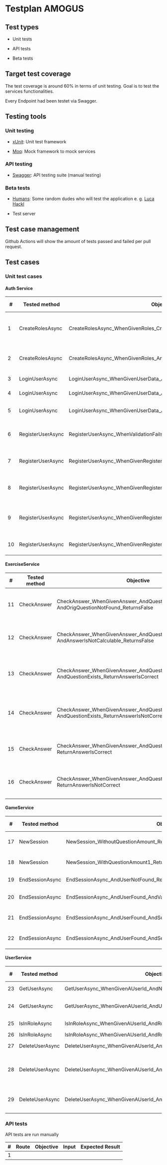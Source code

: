 # Testplan AMOGUS



## Test types

- Unit tests

- API tests

- Beta tests



## Target test coverage

The test coverage is around 60% in terms of unit testing. Goal is to test the services functionalities.

Every Endpoint had been testet via Swagger.



## Testing tools

### Unit testing

- [xUnit](https://github.com/xunit/xunit): Unit test framework

- [Moq](https://github.com/moq/moq4): Mock framework to mock services

### API testing

- [Swagger](https://swagger.io/): API testing suite (manual testing)

### Beta tests

- [Humans](https://en.wikipedia.org/wiki/Human): Some random dudes who will test the application e. g. [Luca Hackl](https://luca.hackl.digital/)

- Test server



## Test case management

Github Actions will show the amount of tests passed and failed per pull request.



## Test cases

### Unit test cases

#### Auth Service

| #   | Tested method | Objective | Input | Expected Result |
| --- | ------------- | --------- | ----- | --------------- |
| 1   | CreateRolesAsync | CreateRolesAsync_WhenGivenRoles_CreatesThem | UserRoles class | All Roles correctly created in the RoleManager |
| 2   | CreateRolesAsync | CreateRolesAsync_WhenGivenRoles_AndRoleAlreadyExists_DoesNotCreateIt | UserRoles class | No roles created in the RoleManager |
| 3   | LoginUserAsync | LoginUserAsync_WhenGivenUserData_AndEmailWrong_Exception | Wrong email | Faulted result |
| 4   | LoginUserAsync | LoginUserAsync_WhenGivenUserData_AndPasswordWrong_Exception | Wrong password | Faulted result |
| 5   | LoginUserAsync | LoginUserAsync_WhenGivenUserData_AndAllCorrect_LoginUser | Correct user data | Successful result and Auth Token |
| 6   | RegisterUserAsync | RegisterUserAsync_WhenValidationFails_Exception | user data with failed validation | Faulted result |
| 7   | RegisterUserAsync | RegisterUserAsync_WhenGivenRegisterModel_AndUserAlreadyExists_Exception | user data that already exists | Faulted result |
| 8   | RegisterUserAsync | RegisterUserAsync_WhenGivenRegisterModel_AndFailedToCreate_Exception | valid data but cant create user | Faulted result |
| 9   | RegisterUserAsync |  RegisterUserAsync_WhenGivenRegisterModel_AndRoleDoesNotExist_Exception | valid user data but non existent role | Faulted result |
| 10   | RegisterUserAsync |  RegisterUserAsync_WhenGivenRegisterModel_AndEverythingIsFine_LoginUser | valid user data and valid role | Successful result and Auth Token |

#### ExerciseService

| #   | Tested method | Objective | Input | Expected Result |
| --- | ------------- | --------- | ----- | --------------- |
| 11   | CheckAnswer | CheckAnswer_WhenGivenAnswer_AndQuestionIsNotRandomMental_<br>AndOrigQuestionNotFound_ReturnsFalse | Non random question, that does not exist | false |
| 12   | CheckAnswer | CheckAnswer_WhenGivenAnswer_AndQuestionIsRandomMental_<br>AndAnswerIsNotCalculable_ReturnsFalse | random question that cannot be calculated | false |
| 13   | CheckAnswer | CheckAnswer_WhenGivenAnswer_AndQuestionIsNotRandomMental_<br>AndQuestionExists_ReturnAnswerIsCorrect | non random question with correct answer | true |
| 14   | CheckAnswer | CheckAnswer_WhenGivenAnswer_AndQuestionIsNotRandomMental_<br>AndQuestionExists_ReturnAnswerIsNotCorrect | non random question with incorrect answer | false |
| 15   | CheckAnswer | CheckAnswer_WhenGivenAnswer_AndQuestionIsRandomMental_<br>ReturnAnswerIsCorrect | random question with correct answer | true |
| 16   | CheckAnswer | CheckAnswer_WhenGivenAnswer_AndQuestionIsRandomMental_<br>ReturnAnswerIsNotCorrect | random question with incorrect answer | false |

#### GameService

| #   | Tested method | Objective | Input | Expected Result |
| --- | ------------- | --------- | ----- | --------------- |
| 17   | NewSession | NewSession_WithoutQuestionAmount_ReturnsSessionWith10Questions | no amount specified | Session with 10 questions |
| 18  | NewSession | NewSession_WithQuestionAmount1_ReturnsSessionWith1Question | amount should be 10 | Session with 10 questions |
| 19   | EndSessionAsync | EndSessionAsync_AndUserNotFound_ReturnsException | Wrong userId | Faulted result |
| 20   | EndSessionAsync | EndSessionAsync_AndUserFound_AndValidationFails_ReturnsException | non valid session model | Faulted result |
| 21   | EndSessionAsync | EndSessionAsync_AndUserFound_AndSessionValid_ButDbNotAffected_ReturnsFaulted | Session cannot be saved | Faulted result |
| 22   | EndSessionAsync | EndSessionAsync_AndUserFound_AndSessionValid_AndDbAffected_ReturnsSuccess | session can be saves | Successful result |

#### UserService

| #   | Tested method | Objective | Input | Expected Result |
| --- | ------------- | --------- | ----- | --------------- |
| 23   | GetUserAsync | GetUserAsync_WhenGivenAUserId_AndNoUserWithThatIdExists_Exception | wrong userId | Faulted result |
| 24  | GetUserAsync | GetUserAsync_WhenGivenAUserId_AndUserWithThatIdExists_ReturnsUser | valid userid | Successful result and user |
| 25   | IsInRoleAsync | IsInRoleAsync_WhenGivenAUserId_AndRole_AndUserNotInRole_ReturnsFalse | userId not in role | false |
| 26   | IsInRoleAsync | IsInRoleAsync_WhenGivenAUserId_AndRole_AndUserInRole_ReturnsTrue | userId in role | true |
| 27   | DeleteUserAsync | DeleteUserAsync_WhenGivenAUserId_AndUserNotFound_ReturnsFaulted | wrong userId | Faulted result |
| 28   | DeleteUserAsync | DeleteUserAsync_WhenGivenAUserId_AndUserManagerCantDelete_Exception | valid userId but userManager cannot delete | Faulted result |
| 29   | DeleteUserAsync | DeleteUserAsync_WhenGivenAUserId_AndEverythingIsFine_ReturnTrue | valid userId | Successful result and user is deleted |

### API tests

API tests are run manually

| #   | Route | Objective | Input | Expected Result |
| --- | ----- | --------- | ----- | --------------- |
| 1   |       |           |       |                 |


